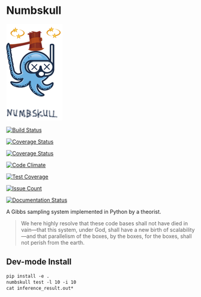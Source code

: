 # Numbskull #

<img src="fig/numbskull.png" width=150>

[![Build Status](https://travis-ci.org/HazyResearch/numbskull.svg?branch=master)](https://travis-ci.org/HazyResearch/numbskull)

[![Coverage Status](https://img.shields.io/codecov/c/github/HazyResearch/numbskull.svg)](https://codecov.io/gh/HazyResearch/numbskull)

[![Coverage Status](https://coveralls.io/repos/github/HazyResearch/numbskull/badge.svg?branch=master)](https://coveralls.io/github/HazyResearch/numbskull?branch=master)

[![Code Climate](https://codeclimate.com/github/HazyResearch/numbskull/badges/gpa.svg)](https://codeclimate.com/github/HazyResearch/numbskull)

[![Test Coverage](https://codeclimate.com/github/HazyResearch/numbskull/badges/coverage.svg)](https://codeclimate.com/github/HazyResearch/numbskull/coverage)

[![Issue Count](https://codeclimate.com/github/HazyResearch/numbskull/badges/issue_count.svg)](https://codeclimate.com/github/HazyResearch/numbskull)

[![Documentation Status](https://readthedocs.org/projects/numbskull/badge/?version=latest)](http://numbskull.readthedocs.io/en/latest/?badge=latest)

A Gibbs sampling system implemented in Python by a theorist.

> We here highly resolve that these code bases shall not have died in vain—that this system, under God, shall have a new birth of scalability—and that parallelism of the boxes, by the boxes, for the boxes, shall not perish from the earth.


## Dev-mode Install ##
```
pip install -e .
numbskull test -l 10 -i 10
cat inference_result.out*
```

